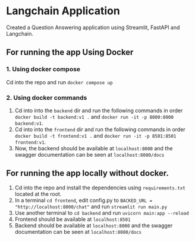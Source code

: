# Langchain Application

Created a Question Answering application using Streamlit, FastAPI and Langchain.

## For running the app Using Docker

### 1. Using docker compose
Cd into the repo and run `docker compose up`

### 2. Using docker commands
1. Cd into into the `backend` dir and run the following commands in order `docker build -t backend:v1 .` and `docker run -it -p 8000:8000 backend:v1`. 
2. Cd into into the `frontend` dir and run the following commands in order `docker build -t frontend:v1 .` and `docker run -it -p 8501:8501 frontend:v1`.
3. Now, the backend should be available at `localhost:8000` and the swagger documentation can be seen at `localhost:8080/docs`


## For running the app locally without docker.

1. Cd into the repo and install the dependencies using `requirements.txt` located at the root.
2. In a terminal `cd frontend`, edit config.py to  `BACKED_URL = "http://localhost:8000/chat"`  and run `streamlit run main.py`
3. Use another terminal to `cd backend` and run `uvicorn main:app --reload`
4. Frontend should be available at `localhost:8501` 
5. Backend should be available at `localhost:8000` and the swagger documentation can be seen at `localhost:8080/docs`